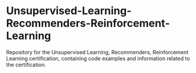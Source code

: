 # Unsupervised-Learning-Recommenders-Reinforcement-Learning
Repository for the Unsupervised Learning, Recommenders, Reinforcement Learning certification, containing code examples and information related to the certification.
